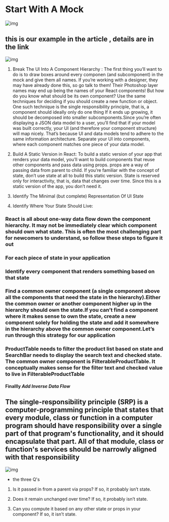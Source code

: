 # Start With A Mock

![img](https://hackernoon.com/hn-images/1*HSisLuifMO6KbLfPOKtLow.jpeg)

## this is our example in the article , details are in the link

![img](https://ar.reactjs.org/static/1071fbcc9eed01fddc115b41e193ec11/d4770/thinking-in-react-mock.png)

1. Break The UI Into A Component Hierarchy : The first thing you’ll want to do is to draw boxes around every componen (and subcomponent) in the mock and give them all names. If you’re working with a designer, they may have already done this, so go talk to them! Their Photoshop layer names may end up being the names of your React components!  But how do you know what should be its own component? Use the same techniques for deciding if you should create a new function or object. One such technique is the single responsibility principle, that is, a component should ideally only do one thing If it ends up growing, it should be decomposed into smaller subcomponents.Since you’re often displaying a JSON data model to a user, you’ll find that if your model was built correctly, your UI (and therefore your component structure) will map nicely. That’s because UI and data models tend to adhere to the same information architecture. Separate your UI into components, where each component matches one piece of your data model.

2. Build A Static Version in React: To build a static version of your app that renders your data model, you’ll want to build components that reuse other components and pass data using props. props are a way of passing data from parent to child. If you’re familiar with the concept of state, don’t use state at all to build this static version. State is reserved only for interactivity, that is, data that changes over time. Since this is a static version of the app, you don’t need it.

3. Identify The Minimal (but complete) Representation Of UI State

4. Identify Where Your State Should Live:

### React is all about one-way data flow down the component hierarchy. It may not be immediately clear which component should own what state. This is often the most challenging part for newcomers to understand, so follow these steps to figure it out

### For each piece of state in your application

### Identify every component that renders something based on that state

### Find a common owner component (a single component above all the components that need the state in the hierarchy).Either the common owner or another component higher up in the hierarchy should own the state.If you can’t find a component where it makes sense to own the state, create a new component solely for holding the state and add it somewhere in the hierarchy above the common owner component.Let’s run through this strategy for our application

### ProductTable needs to filter the product list based on state and SearchBar needs to display the search text and checked state. The common owner component is FilterableProductTable. It conceptually makes sense for the filter text and checked value to live in FilterableProductTable

#### Finallly  ***Add Inverse Data Flow***

## The single-responsibility principle (SRP) is a computer-programming principle that states that every module, class or function in a computer program should have responsibility over a single part of that program's functionality, and it should encapsulate that part. All of that module, class or function's services should be narrowly aligned with that responsibility

![img](https://slidetodoc.com/presentation_image/f34c26d4d8207e370f8cc39ba6673693/image-41.jpg)

- the three Q's

1. Is it passed in from a parent via props? If so, it probably isn’t state.

2. Does it remain unchanged over time? If so, it probably isn’t state.

3. Can you compute it based on any other state or props in your component? If so, it isn’t state.

